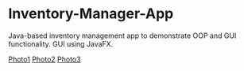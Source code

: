 # Inventory-Manager-App
Java-based inventory management app to demonstrate OOP and GUI functionality. GUI using JavaFX. 

[Photo1](Capture.jpeg)
[Photo2](Capture2.jpeg)
[Photo3](Capture3.jpeg)
